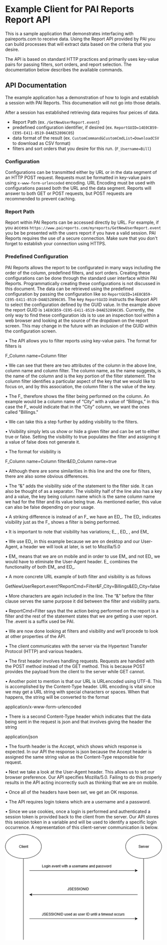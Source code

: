 # Example Client for PAI Reports Report API

<p>
This is a sample application that demonstrates interfacing with paireports.com to receive data. Using the Report API provided by PAI you can build processes that will extract data based on the criteria that you desire. 
</p>
<p>
The API is based on standard HTTP practices and primarily uses key-value pairs for passing filters, sort orders, and report selection. The documentation below describes the available commands.
</p>

## API Documentation
The example application has a demonstration of how to login and establish a session with PAI Reports. This documenation will not go into those details.

After a session has established retrieving data requires four peices of data. 
 * Report Path (ex. `/GetNewUserReport.event`)
 * predefined configuration identifier, if desired (ex. `ReportGUID=14E0CB59-CE95-E411-8519-D4AE52896C05`)
 * data format of the result (ex. `CustomCommand&CustomCmdList=DownloadCSV` to download as CSV format)
 * filters and sort orders that you desire for this run. (`F_Username=Bill`)

### Configuration
Configurations can be transmitted either by URL or in the data segment of an HTTP POST request. Requests must be formatted in key-value pairs using `x-www-form-urlencoded` encoding. URL Encoding must be used with configurations passed both the URL and the data segment. Reports will answer to both GET or POST requests, but POST requests are recommended to prevent caching.  

### Report Path
Report within PAI Reports can be accessed directly by URL. For example, if you access `https://www.paireports.com/myreports/GetNewUserReport.event` you be be presented with the users report if you have a valid session. PAI Reports requires the use of a secure connection. Make sure that you don't forget to establish your connection using HTTPS. 

### Predefined Configuration
PAI Reports allows the report to be configurated in many ways including the order of the column, predefined filters, and sort orders. Creating these configurations can be done through the standard user interface within PAI Reports. Programmatically creating these configurations is not discussed in this document. The data can be retrieved using the predefined configuration by passing the configuration like so `ReportGUID=14E0CB59-CE95-E411-8519-D4AE52896C05`. The key `ReportGUID` instructs the Report API to select the configuration defined by the GUID value. In the example above the report GUID is `14E0CB59-CE95-E411-8519-D4AE52896C05`. Currently, the only way to find these configuration ids is to use an inspection tool within a web browser and looking at the source of the dropdown on the report screen. This may change in the future with an inclusion of the GUID within the configuration screen.


<p>•	The API allows you to filter reports using key-value pairs. The format for filters is</p>
                                             <p>F_Column name=Column filter</p>
<p>•	We can see that there are two attributes of the column in the above line, column name and column filter. The column name, as the name suggests, is the name of the column and is the key portion of the filter statement. The column filter identifies a particular aspect of the key that we would like to focus on, and by this association, the column filter is the value of the key.</p>
<p>•	The F_ therefore shows the filter being performed on the column. An example would be a column name of “City” with a value of “Billings,” in this case the F_ would indicate that in the “City” column, we want the ones called "Billings."</p>
<p>•	We can take this a step further by adding visibility to the filters.</p>
<p>•	Visibility simply lets us show or hide a given filter and can be set to either true or false. Setting the visibility to true populates the filter and assigning it a value of false does not generate it.</p>
<p>•	The format for visibility is</p>
                                       <p>F_Column name=Column filter&ED_Column name=true</p>
<p>•	Although there are some similarities in this line and the one for filters, there are also some obvious differences.</p>
<p>•	The “&” adds the visibility side of the statement to the filter side. It can also be thought of as a separator. The visibility half of the line also has a key and a value, the key being column name which is the same column name we had for the filter and its value being true. As mentioned earlier, this value can also be false depending on your usage.</p>
<p>•	A striking difference is instead of an F_ we have an ED_. The ED_ indicates visibility just as the F_ shows a filter is being performed.</p>
<p>•	It is important to note that visibility has variations; E_ , ED_ , and EM_</p>
<p>•	We use ED_ in this example because we are on desktop and our User-Agent, a header we will look at later, is set to Mozilla/5.0</p>
<p>•	EM_ means that we are on mobile and in order to use EM_ and not ED_ we would have to eliminate the User-Agent header. E_ combines the functionality of both EM_ and ED_.</p>
<p>•	A more concrete URL example of both filter and visibility is as follows</p>
                 <p>GetNewUserReport.event?ReportCmd=Filter&F_City=Billings&ED_City=false</p> 
<p>•	More characters are again included in the line. The “&” before the filter clause serves the same purpose it did between the filter and visibility parts.</p>
<p>•	ReportCmd=Filter says that the action being performed on the report is a filter and the rest of the statement states that we are getting a user report. The .event is a suffix used be PAI.</p>
<p>•	We are now done looking at filters and visibility and we’ll procede to look at other properties of the API.</p>
<p>•	The client communicates with the server via the Hypertext Transfer Protocol (HTTP) and various headers.</p>
<p>•	The first header involves handling requests. Requests are handled with the POST method instead of the GET method. This is because POST provides the payload from the client to the server while GET cannot.</p>
<p>•	Another point to mention is that our URL is URLencoded using UTF-8. This is accomplished by the Content-Type header. URL encoding is vital since we may get a URL string with special characters or spaces. When that happens, the string will be converted to the format</p>
                                                 <p>application/x-www-form-urlencoded</p>
<p>•	There is a second Content-Type header which indicates that the data being sent in the request is json and that involves giving the header the string</p>
                                                    <p>application/json</p>
<p>•	The fourth header is the Accept, which shows which response is expected. In our API the response is json because the Accept header is assigned the same string value as the Content-Type responsible for request.</p>
<p>•	Next we take a look at the User-Agent header. This allows us to set our browser preference. Our API specifies Mozilla/5.0. Failing to do this properly results in the API acting incorrectly such as thinking that we are on mobile.</p>
<p>•	Once all of the headers have been set, we get an OK response.</p>
<p>•	The API requires login tokens which are a username and a password.</p>
<p>•	Since we use cookies, once a login is performed and authenticated a session token is provided back to the client from the server. Our API stores this session token in a variable and will be used to identify a specific login occurrence. A representation of this client-server communication is below.</p> 

![alt text](https://github.com/gopai/paireportsclient/blob/master/client-server%20diagram.png)

